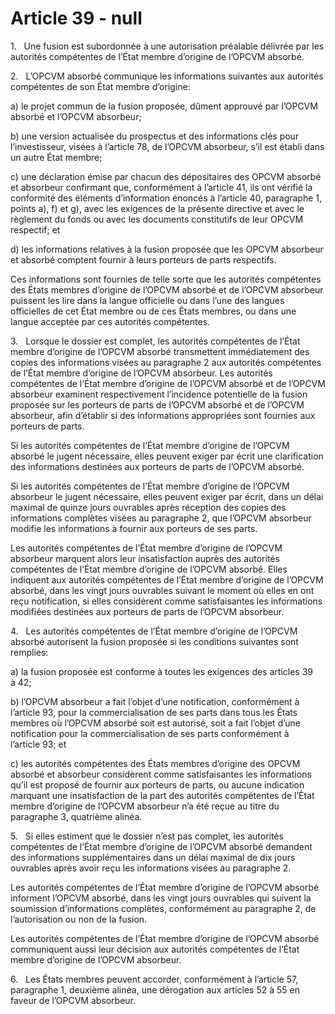 # Article 39 - null


1.   Une fusion est subordonnée à une autorisation préalable délivrée par les autorités compétentes de l’État membre d’origine de l’OPCVM absorbé.

2.   L’OPCVM absorbé communique les informations suivantes aux autorités compétentes de son État membre d’origine:

a) le projet commun de la fusion proposée, dûment approuvé par l’OPCVM absorbé et l’OPCVM absorbeur;

b) une version actualisée du prospectus et des informations clés pour l’investisseur, visées à l’article 78, de l’OPCVM absorbeur, s’il est établi dans un autre État membre;

c) une déclaration émise par chacun des dépositaires des OPCVM absorbé et absorbeur confirmant que, conformément à l’article 41, ils ont vérifié la conformité des éléments d’information énoncés à l’article 40, paragraphe 1, points a), f) et g), avec les exigences de la présente directive et avec le règlement du fonds ou avec les documents constitutifs de leur OPCVM respectif; et

d) les informations relatives à la fusion proposée que les OPCVM absorbeur et absorbé comptent fournir à leurs porteurs de parts respectifs.

Ces informations sont fournies de telle sorte que les autorités compétentes des États membres d’origine de l’OPCVM absorbé et de l’OPCVM absorbeur puissent les lire dans la langue officielle ou dans l’une des langues officielles de cet État membre ou de ces États membres, ou dans une langue acceptée par ces autorités compétentes.

3.   Lorsque le dossier est complet, les autorités compétentes de l’État membre d’origine de l’OPCVM absorbé transmettent immédiatement des copies des informations visées au paragraphe 2 aux autorités compétentes de l’État membre d’origine de l’OPCVM absorbeur. Les autorités compétentes de l’État membre d’origine de l’OPCVM absorbé et de l’OPCVM absorbeur examinent respectivement l’incidence potentielle de la fusion proposée sur les porteurs de parts de l’OPCVM absorbé et de l’OPCVM absorbeur, afin d’établir si des informations appropriées sont fournies aux porteurs de parts.

Si les autorités compétentes de l’État membre d’origine de l’OPCVM absorbé le jugent nécessaire, elles peuvent exiger par écrit une clarification des informations destinées aux porteurs de parts de l’OPCVM absorbé.

Si les autorités compétentes de l’État membre d’origine de l’OPCVM absorbeur le jugent nécessaire, elles peuvent exiger par écrit, dans un délai maximal de quinze jours ouvrables après réception des copies des informations complètes visées au paragraphe 2, que l’OPCVM absorbeur modifie les informations à fournir aux porteurs de ses parts.

Les autorités compétentes de l’État membre d’origine de l’OPCVM absorbeur marquent alors leur insatisfaction auprès des autorités compétentes de l’État membre d’origine de l’OPCVM absorbé. Elles indiquent aux autorités compétentes de l’État membre d’origine de l’OPCVM absorbé, dans les vingt jours ouvrables suivant le moment où elles en ont reçu notification, si elles considèrent comme satisfaisantes les informations modifiées destinées aux porteurs de parts de l’OPCVM absorbeur.

4.   Les autorités compétentes de l’État membre d’origine de l’OPCVM absorbé autorisent la fusion proposée si les conditions suivantes sont remplies:

a) la fusion proposée est conforme à toutes les exigences des articles 39 à 42;

b) l’OPCVM absorbeur a fait l’objet d’une notification, conformément à l’article 93, pour la commercialisation de ses parts dans tous les États membres où l’OPCVM absorbé soit est autorisé, soit a fait l’objet d’une notification pour la commercialisation de ses parts conformément à l’article 93; et

c) les autorités compétentes des États membres d’origine des OPCVM absorbé et absorbeur considèrent comme satisfaisantes les informations qu’il est proposé de fournir aux porteurs de parts, ou aucune indication marquant une insatisfaction de la part des autorités compétentes de l’État membre d’origine de l’OPCVM absorbeur n’a été reçue au titre du paragraphe 3, quatrième alinéa.

5.   Si elles estiment que le dossier n’est pas complet, les autorités compétentes de l’État membre d’origine de l’OPCVM absorbé demandent des informations supplémentaires dans un délai maximal de dix jours ouvrables après avoir reçu les informations visées au paragraphe 2.

Les autorités compétentes de l’État membre d’origine de l’OPCVM absorbé informent l’OPCVM absorbé, dans les vingt jours ouvrables qui suivent la soumission d’informations complètes, conformément au paragraphe 2, de l’autorisation ou non de la fusion.

Les autorités compétentes de l’État membre d’origine de l’OPCVM absorbé communiquent aussi leur décision aux autorités compétentes de l’État membre d’origine de l’OPCVM absorbeur.

6.   Les États membres peuvent accorder, conformément à l’article 57, paragraphe 1, deuxième alinéa, une dérogation aux articles 52 à 55 en faveur de l’OPCVM absorbeur.
